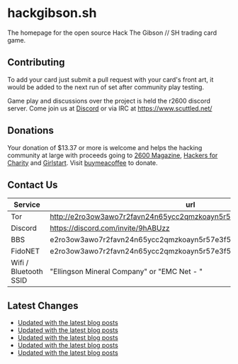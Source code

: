 # hackgibson.sh
The homepage for the open source Hack The Gibson // SH trading card game.


## Contributing

To add your card just submit a pull request with your card's front art, it would be added to the next run of set after community play testing.

Game play and discussions over the project is held the r2600 discord server. Come join us at [Discord](https://discord.com/invite/9hABUzz) or via IRC at https://www.scuttled.net/


## Donations

Your donation of $13.37 or more is welcome and helps the hacking community at large with proceeds going to [2600 Magazine](https://2600.com/), [Hackers for Charity](https://hackersforcharity.org) and [Girlstart](https://girlstart.org).  Visit [buymeacoffee](https://www.buymeacoffee.com/hackgibson.sh) to donate.


## Contact Us

Service | url
-|-
Tor | http://e2ro3ow3awo7r2favn24n65ycc2qmzkoayn5r57e3f56nvjwdcgg32ad.onion
Discord | https://discord.com/invite/9hABUzz
BBS | e2ro3ow3awo7r2favn24n65ycc2qmzkoayn5r57e3f56nvjwdcgg32ad.onion:23
FidoNET | e2ro3ow3awo7r2favn24n65ycc2qmzkoayn5r57e3f56nvjwdcgg32ad.onion:24554
Wifi / Bluetooth SSID | "Ellingson Mineral Company" or "EMC Net - <fidonet address>"

## Latest Changes
<!-- BLOG-POST-LIST:START -->
- [Updated with the latest blog posts](https://github.com/DFW2600/hackgibson.sh/commit/5d38cbb6c515abf5ea7f559a5e9309b0748c1369)
- [Updated with the latest blog posts](https://github.com/DFW2600/hackgibson.sh/commit/f08448191f2b16fd47e46e259daa09870e35e0c2)
- [Updated with the latest blog posts](https://github.com/DFW2600/hackgibson.sh/commit/cdb722d481cf3ab7ea1d4fe004f2484f049b82e1)
- [Updated with the latest blog posts](https://github.com/DFW2600/hackgibson.sh/commit/301e9b9c95f967b738b140e9fcabec627328dc2b)
- [Updated with the latest blog posts](https://github.com/DFW2600/hackgibson.sh/commit/514cad37dc1d04bdf20a499a103b32ee7f78ebcb)
<!-- BLOG-POST-LIST:END -->
